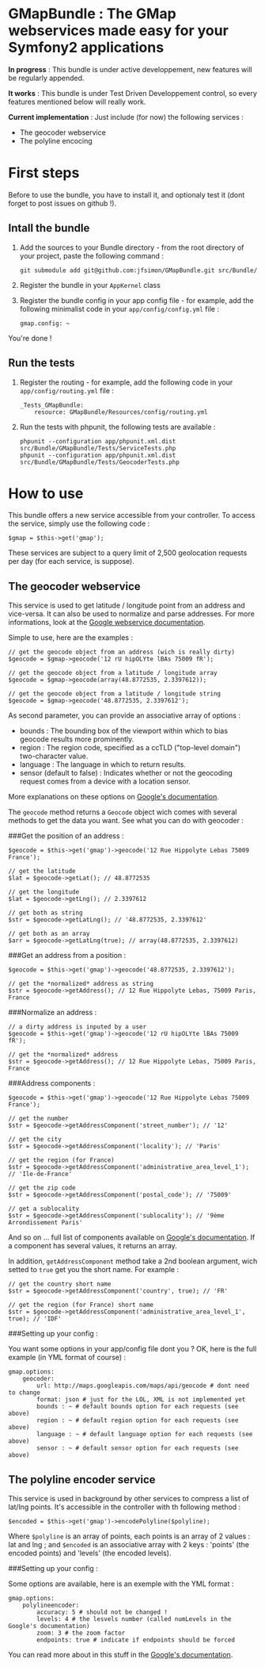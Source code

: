 GMapBundle : The GMap webservices made easy for your Symfony2 applications
==========================================================================

**In progress** : This bundle is under active developpement, new features will be regularly appended.

**It works** : This bundle is under Test Driven Developpement control, so every features mentioned below will really work.

**Current implementation** : Just include (for now) the following services :

-  The geocoder webservice
-  The polyline encocing


First steps
===========

Before to use the bundle, you have to install it, and optionaly test it (dont forget to post issues on github !).

Intall the bundle
-----------------

1.  Add the sources to your Bundle directory - from the root directory of your project, paste the following command :

        git submodule add git@github.com:jfsimon/GMapBundle.git src/Bundle/
        
2.  Register the bundle in your `AppKernel` class

3.  Register the bundle config in your app config file - for example, add the following minimalist code in your `app/config/config.yml` file :
    
        gmap.config: ~

You're done !


Run the tests
-------------

1.  Register the routing - for example, add the following code in your `app/config/routing.yml` file :
    
        _Tests_GMapBundle:
            resource: GMapBundle/Resources/config/routing.yml
            
2.  Run the tests with phpunit, the following tests are available :
    
        phpunit --configuration app/phpunit.xml.dist src/Bundle/GMapBundle/Tests/ServiceTests.php
        phpunit --configuration app/phpunit.xml.dist src/Bundle/GMapBundle/Tests/GeocoderTests.php
        
   
How to use
==========

This bundle offers a new service accessible from your controller. To access the service, simply use the following code :

    $gmap = $this->get('gmap');
    
These services are subject to a query limit of 2,500 geolocation requests per day (for each service, is suppose).
    
The geocoder webservice
-----------------------

This service is used to get latitude / longitude point from an address and vice-versa.
It can also be used to normalize and parse addresses. For more informations, look at the
[Google webservice documentation](http://code.google.com/apis/maps/documentation/geocoding/).

Simple to use, here are the examples :

    // get the geocode object from an address (wich is really dirty)
    $geocode = $gmap->geocode('12 rU hipOLYte lBAs 75009 fR');
    
    // get the geocode object from a latitude / longitude array
    $geocode = $gmap->geocode(array(48.8772535, 2.3397612));
    
    // get the geocode object from a latitude / longitude string
    $geocode = $gmap->geocode('48.8772535, 2.3397612');
    
As second parameter, you can provide an associative array of options :

-  bounds : The bounding box of the viewport within which to bias geocode results more prominently.
-  region : The region code, specified as a ccTLD ("top-level domain") two-character value.
-  language : The language in which to return results.
-  sensor (default to false) : Indicates whether or not the geocoding request comes from a device with a location sensor.

More explanations on these options on
[Google's documentation](http://code.google.com/apis/maps/documentation/geocoding/#GeocodingRequests).
    
The `geocode` method returns a `Geocode` object wich comes with several methods to get the data you want.
See what you can do with geocoder :

###Get the position of an address :

    $geocode = $this->get('gmap')->geocode('12 Rue Hippolyte Lebas 75009 France');

    // get the latitude
    $lat = $geocode->getLat(); // 48.8772535
    
    // get the longitude
    $lat = $geocode->getLng(); // 2.3397612
    
    // get both as string
    $str = $geocode->getLatLng(); // '48.8772535, 2.3397612'
    
    // get both as an array
    $arr = $geocode->getLatLng(true); // array(48.8772535, 2.3397612)
    
###Get an address from a position :

    $geocode = $this->get('gmap')->geocode('48.8772535, 2.3397612');
    
    // get the *normalized* address as string
    $str = $geocode->getAddress(); // 12 Rue Hippolyte Lebas, 75009 Paris, France
    
###Normalize an address :
    
    // a dirty address is inputed by a user
    $geocode = $this->get('gmap')->geocode('12 rU hipOLYte lBAs 75009 fR');
    
    // get the *normalized* address
    $str = $geocode->getAddress(); // 12 Rue Hippolyte Lebas, 75009 Paris, France
    
###Address components :

    $geocode = $this->get('gmap')->geocode('12 Rue Hippolyte Lebas 75009 France');
    
    // get the number
    $str = $geocode->getAddressComponent('street_number'); // '12'
    
    // get the city
    $str = $geocode->getAddressComponent('locality'); // 'Paris'
    
    // get the region (for France)
    $str = $geocode->getAddressComponent('administrative_area_level_1'); // 'Ile-de-France'
    
    // get the zip code
    $str = $geocode->getAddressComponent('postal_code'); // '75009'
    
    // get a sublocality
    $str = $geocode->getAddressComponent('sublocality'); // '9ème Arrondissement Paris'
    
And so on ... full list of components available on
[Google's documentation](http://code.google.com/apis/maps/documentation/geocoding/#Types).
If a component has several values, it returns an array.

In addition, `getAddressComponent` method take a 2nd boolean argument, wich setted to `true`
get you the short name. For example :

    // get the country short name
    $str = $geocode->getAddressComponent('country', true); // 'FR'
    
    // get the region (for France) short name
    $str = $geocode->getAddressComponent('administrative_area_level_1', true); // 'IDF'
    
###Setting up your config :

You want some options in your app/config file dont you ? OK, here is the full example (in YML format of course) :

    gmap.options:
        geocoder:
            url: http://maps.googleapis.com/maps/api/geocode # dont need to change
            format: json # just for the LOL, XML is not implemented yet
            bounds : ~ # default bounds option for each requests (see above)
            region : ~ # default region option for each requests (see above)
            language : ~ # default language option for each requests (see above)
            sensor : ~ # default sensor option for each requests (see above)
            

The polyline encoder service
----------------------------

This service is used in background by other services to compress a list of lat/lng points. It's accessible in the
controller with th following method :

    $encoded = $this->get('gmap')->encodePolyline($polyline);
    
Where `$polyline` is an array of points, each points is an array of 2 values : lat and lng ; and `$encoded` is an
associative array with 2 keys : 'points' (the encoded points) and 'levels' (the encoded levels).

###Setting up your config :

Some options are available, here is an exemple with the YML format :

    gmap.options:
        polylineencoder:
            accuracy: 5 # should not be changed !
            levels: 4 # the lesvels number (called numLevels in the Google's documentation)
            zoom: 3 # the zoom factor
            endpoints: true # indicate if endpoints should be forced
            
You can read more about in this stuff in the 
[Google's documentation](http://code.google.com/apis/maps/documentation/utilities/polylinealgorithm.html).
